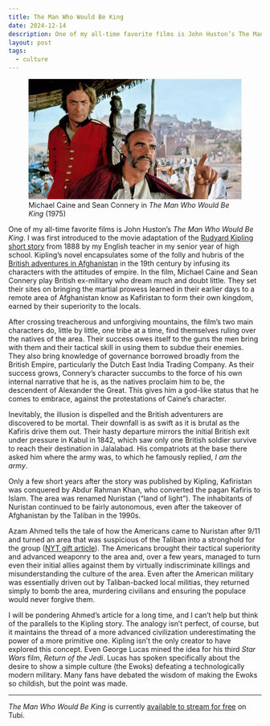 ```yaml
---
title: The Man Who Would Be King
date: 2024-12-14
description: One of my all-time favorite films is John Huston’s The Man Who Would Be King. I was first introduced to the movie adaptation of the Rudyard Kipling short story from 1888...
layout: post
tags:
  - culture
---
```


<figure>
<img src="/static/post-content/the-man-who-would-be.jpeg">
<figcaption>
Michael Caine and Sean Connery in <em>The Man Who Would Be King</em> (1975)
</figcaption>
</figure>



One of my all-time favorite films is John Huston’s *The Man Who Would Be King*. I was first introduced to the movie adaptation of the [Rudyard Kipling short story](https://en.wikipedia.org/wiki/The_Man_Who_Would_Be_King) from 1888 by my English teacher in my senior year of high school. Kipling’s novel encapsulates some of the folly and hubris of the [British adventures in Afghanistan](https://en.wikipedia.org/wiki/1842_retreat_from_Kabul) in the 19th century by infusing its characters with the attitudes of empire. In the film, Michael Caine and Sean Connery play British ex-military who dream much and doubt little. They set their sites on bringing the martial prowess learned in their earlier days to a remote area of Afghanistan know as Kafiristan to form their own kingdom, earned by their superiority to the locals.

<!--more-->

After crossing treacherous and unforgiving mountains, the film’s two main characters do, little by little, one tribe at a time, find themselves ruling over the natives of the area. Their success owes itself to the guns the men bring with them and their tactical skill in using them to subdue their enemies. They also bring knowledge of governance borrowed broadly from the British Empire, particularly the Dutch East India Trading Company. As their success grows, Connery’s character succumbs to the force of his own internal narrative that he is, as the natives proclaim him to be, the descendent of Alexander the Great. This gives him a god-like status that he comes to embrace, against the protestations of Caine’s character.

Inevitably, the illusion is dispelled and the British adventurers are discovered to be mortal. Their downfall is as swift as it is brutal as the Kafiris drive them out. Their hasty departure mirrors the initial British exit under pressure in Kabul in 1842, which saw only one British soldier survive to reach their destination in Jalalabad. His compatriots at the base there asked him where the army was, to which he famously replied, *I am the army*.

Only a few short years after the story was published by Kipling, Kafiristan was conquered by Abdur Rahman Khan, who converted the pagan Kafiris to Islam. The area was renamed Nuristan (“land of light”). The inhabitants of Nuristan continued to be fairly autonomous, even after the takeover of Afghanistan by the Taliban in the 1990s. 

Azam Ahmed tells the tale of how the Americans came to Nuristan after 9/11 and turned an area that was suspicious of the Taliban into a stronghold for the group ([NYT gift article](https://www.nytimes.com/2024/12/12/world/europe/afghanistan-allies-enemies-nuristan-taliban.html?unlocked_article_code=1.hE4.GNyy.j7BS_zfXmP3w&smid=url-share)). The Americans brought their tactical superiority and advanced weaponry to the area and, over a few years, managed to turn even their initial allies against them by virtually indiscriminate killings and misunderstanding the culture of the area. Even after the American military was essentially driven out by Taliban-backed local militias, they returned simply to bomb the area, murdering civilians and ensuring the populace would never forgive them.  

I will be pondering Ahmed’s article for a long time, and I can’t help but think of the parallels to the Kipling story. The analogy isn’t perfect, of course, but it maintains the thread of a more advanced civilization underestimating the power of a more primitive one. Kipling isn’t the only creator to have explored this concept. Even George Lucas mined the idea for his third *Star Wars* film, *Return of the Jedi*. Lucas has spoken specifically about the desire to show a simple culture (the Ewoks) defeating a technologically modern military. Many fans have debated the wisdom of making the Ewoks so childish, but the point was made. 

---

*The Man Who Would Be King* is currently [available to stream for free](https://tubitv.com/movies/100012579/the-man-who-would-be-king) on Tubi.
